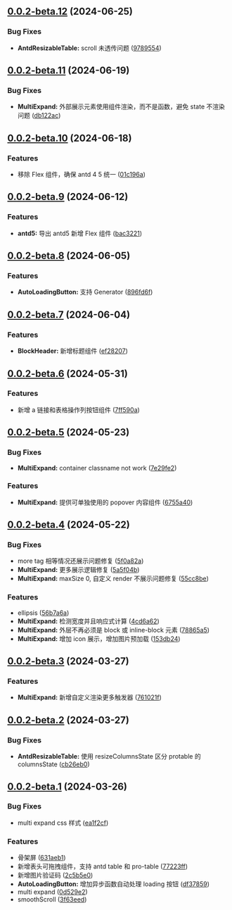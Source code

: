 ## [0.0.2-beta.12](https://github.com/wont-org/biz-ui/compare/v0.0.2-beta.11...v0.0.2-beta.12) (2024-06-25)

### Bug Fixes

- **AntdResizableTable:** scroll 未透传问题 ([9789554](https://github.com/wont-org/biz-ui/commit/97895541ab86e7247866d03827f1c74555f0cde5))

## [0.0.2-beta.11](https://github.com/wont-org/biz-ui/compare/v0.0.2-beta.10...v0.0.2-beta.11) (2024-06-19)

### Bug Fixes

- **MultiExpand:** 外部展示元素使用组件渲染，而不是函数，避免 state 不渲染问题 ([db122ac](https://github.com/wont-org/biz-ui/commit/db122ac84768e1508bb611280fd745b84d4952ed))

## [0.0.2-beta.10](https://github.com/wont-org/biz-ui/compare/v0.0.2-beta.9...v0.0.2-beta.10) (2024-06-18)

### Features

- 移除 Flex 组件，确保 antd 4 5 统一 ([01c196a](https://github.com/wont-org/biz-ui/commit/01c196a1a5375d69026ab4dbc17d6cb83a113455))

## [0.0.2-beta.9](https://github.com/wont-org/biz-ui/compare/v0.0.2-beta.8...v0.0.2-beta.9) (2024-06-12)

### Features

- **antd5:** 导出 antd5 新增 Flex 组件 ([bac3221](https://github.com/wont-org/biz-ui/commit/bac322118b72f8435fc6076a782fdb7e5350ce83))

## [0.0.2-beta.8](https://github.com/wont-org/biz-ui/compare/v0.0.2-beta.7...v0.0.2-beta.8) (2024-06-05)

### Features

- **AutoLoadingButton:** 支持 Generator ([896fd6f](https://github.com/wont-org/biz-ui/commit/896fd6fa5f8b7a8730f41ab3cae9a483215981c0))

## [0.0.2-beta.7](https://github.com/wont-org/biz-ui/compare/v0.0.2-beta.6...v0.0.2-beta.7) (2024-06-04)

### Features

- **BlockHeader:** 新增标题组件 ([ef28207](https://github.com/wont-org/biz-ui/commit/ef2820750b25fb55bfb51b4ea501173ff6116d4d))

## [0.0.2-beta.6](https://github.com/wont-org/biz-ui/compare/v0.0.2-beta.5...v0.0.2-beta.6) (2024-05-31)

### Features

- 新增 a 链接和表格操作列按钮组件 ([7ff590a](https://github.com/wont-org/biz-ui/commit/7ff590a1328c4e39f9b49858486b10fb25cee8ad))

## [0.0.2-beta.5](https://github.com/wont-org/biz-ui/compare/v0.0.2-beta.4...v0.0.2-beta.5) (2024-05-23)

### Bug Fixes

- **MultiExpand:** container classname not work ([7e29fe2](https://github.com/wont-org/biz-ui/commit/7e29fe28869accdb58cf51ef0074ff805fee1fc5))

### Features

- **MultiExpand:** 提供可单独使用的 popover 内容组件 ([6755a40](https://github.com/wont-org/biz-ui/commit/6755a4036b5c674e9ca7f3dc83bf6845d010275e))

## [0.0.2-beta.4](https://github.com/wont-org/biz-ui/compare/v0.0.2-beta.3...v0.0.2-beta.4) (2024-05-22)

### Bug Fixes

- more tag 相等情况还展示问题修复 ([5f0a82a](https://github.com/wont-org/biz-ui/commit/5f0a82a8b8a5d89beb8945d17d93ac65ef45c217))
- **MultiExpand:** 更多展示逻辑修复 ([5a5f04b](https://github.com/wont-org/biz-ui/commit/5a5f04b367e63705bab2e6af1a597150b82fbbea))
- **MultiExpand:** maxSize 0, 自定义 render 不展示问题修复 ([55cc8be](https://github.com/wont-org/biz-ui/commit/55cc8be2efbf4215e3f3ebef84972bcf48634e4e))

### Features

- ellipsis ([56b7a6a](https://github.com/wont-org/biz-ui/commit/56b7a6a171afa45370766050670edc84088df674))
- **MultiExpand:** 检测宽度并且响应式计算 ([4cd6a62](https://github.com/wont-org/biz-ui/commit/4cd6a62c3a50ed70d2660d33d319952f55ba97c5))
- **MultiExpand:** 外层不再必须是 block 或 inline-block 元素 ([78865a5](https://github.com/wont-org/biz-ui/commit/78865a51a04bdeef23b6065e2968ea3b09ffe72c))
- **MultiExpand:** 增加 icon 展示，增加图片预加载 ([153db24](https://github.com/wont-org/biz-ui/commit/153db246cc9612a65ea2e6a752d639aad34ac092))

## [0.0.2-beta.3](https://github.com/wont-org/biz-ui/compare/v0.0.2-beta.2...v0.0.2-beta.3) (2024-03-27)

### Features

- **MultiExpand:** 新增自定义渲染更多触发器 ([761021f](https://github.com/wont-org/biz-ui/commit/761021f8236e050d4d372756679fca31859b0d4d))

## [0.0.2-beta.2](https://github.com/wont-org/biz-ui/compare/v0.0.2-beta.1...v0.0.2-beta.2) (2024-03-27)

### Bug Fixes

- **AntdResizableTable:** 使用 resizeColumnsState 区分 protable 的 columnsState ([cb26eb0](https://github.com/wont-org/biz-ui/commit/cb26eb0fcdc762f4f3365b0c6ebfc52052032dad))

## [0.0.2-beta.1](https://github.com/wont-org/biz-ui/compare/df378597de6ae0e6185b1c6759c41a7489df21d0...v0.0.2-beta.1) (2024-03-26)

### Bug Fixes

- multi expand css 样式 ([ea1f2cf](https://github.com/wont-org/biz-ui/commit/ea1f2cf53479a45e236414aafe28a84caea91256))

### Features

- 骨架屏 ([631aeb1](https://github.com/wont-org/biz-ui/commit/631aeb164392391b97488d06a2bda6c6b6c26f05))
- 新增表头可拖拽组件，支持 antd table 和 pro-table ([77223ff](https://github.com/wont-org/biz-ui/commit/77223ffa32eca223e2aa528577c05f7aa91988c5))
- 新增图片验证码 ([2c5b5e0](https://github.com/wont-org/biz-ui/commit/2c5b5e0cbc85feb8eb7477624af879c994283c2b))
- **AutoLoadingButton:** 增加异步函数自动处理 loading 按钮 ([df37859](https://github.com/wont-org/biz-ui/commit/df378597de6ae0e6185b1c6759c41a7489df21d0))
- multi expand ([0d529e2](https://github.com/wont-org/biz-ui/commit/0d529e2d58c4be0e066a0ca42eb3108f2dc128d1))
- smoothScroll ([3f63eed](https://github.com/wont-org/biz-ui/commit/3f63eedc0a1ce7a8f18e0e26f7008a26c1f01c2b))
